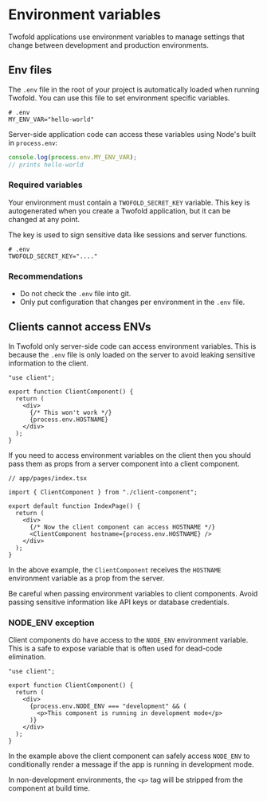# Environment variables

Twofold applications use environment variables to manage settings that change between development and production environments.

## Env files

The `.env` file in the root of your project is automatically loaded when running Twofold. You can use this file to set environment specific variables.

```dotenv
# .env
MY_ENV_VAR="hello-world"
```

Server-side application code can access these variables using Node's built in `process.env`:

```ts
console.log(process.env.MY_ENV_VAR);
// prints hello-world
```

### Required variables

Your environment must contain a `TWOFOLD_SECRET_KEY` variable. This key is autogenerated when you create a Twofold application, but it can be changed at any point.

The key is used to sign sensitive data like sessions and server functions.

```dotenv
# .env
TWOFOLD_SECRET_KEY="...."
```

### Recommendations

- Do not check the `.env` file into git.
- Only put configuration that changes per environment in the `.env` file.

## Clients cannot access ENVs

In Twofold only server-side code can access environment variables. This is because the `.env` file is only loaded on the server to avoid leaking sensitive information to the client.

```tsx
"use client";

export function ClientComponent() {
  return (
    <div>
      {/* This won't work */}
      {process.env.HOSTNAME}
    </div>
  );
}
```

If you need to access environment variables on the client then you should pass them as props from a server component into a client component.

```tsx
// app/pages/index.tsx

import { ClientComponent } from "./client-component";

export default function IndexPage() {
  return (
    <div>
      {/* Now the client component can access HOSTNAME */}
      <ClientComponent hostname={process.env.HOSTNAME} />
    </div>
  );
}
```

In the above example, the `ClientComponent` receives the `HOSTNAME` environment variable as a prop from the server.

Be careful when passing environment variables to client components. Avoid passing sensitive information like API keys or database credentials.

### NODE_ENV exception

Client components do have access to the `NODE_ENV` environment variable. This is a safe to expose variable that is often used for dead-code elimination.

```tsx
"use client";

export function ClientComponent() {
  return (
    <div>
      {process.env.NODE_ENV === "development" && (
        <p>This component is running in development mode</p>
      )}
    </div>
  );
}
```

In the example above the client component can safely access `NODE_ENV` to conditionally render a message if the app is running in development mode.

In non-development environments, the `<p>` tag will be stripped from the component at build time.
